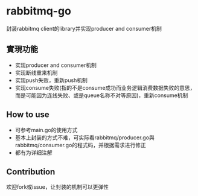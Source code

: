 # rabbitmq-go
封装rabbitmq client的library并实现producer and consumer机制

## 實現功能
+ 实现producer and consumer机制
+ 实现断线重来机制
+ 实现push失败，重新push机制
+ 实现consume失败(指的不是consume成功而业务逻辑消费数据失败的意思，而是可能因为连线失败、或是queue名称不对等原因)，重新consume机制

## How to use
+ 可参考main.go的使用方式
+ 基本上封装的方式不难，可实际看rabbitmq/producer.go與rabbitmq/consumer.go的程式码，并根据需求进行修正
+ 都有为详细注解

## Contribution
欢迎fork或issue，让封装的机制可以更弹性
